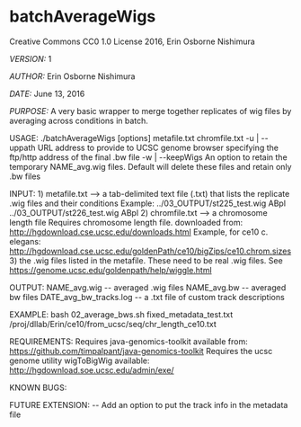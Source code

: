 # batchAverageWigs

Creative Commons CC0 1.0 License 2016, Erin Osborne Nishimura

*VERSION:*
    1

*AUTHOR:*
    Erin Osborne Nishimura
    
*DATE:*
    June 13, 2016         

*PURPOSE:*
       A very basic wrapper to merge together replicates of wig files by averaging across conditions in batch.

USAGE:
       ./batchAverageWigs [options] metafile.txt chromfile.txt
            -u | --uppath       URL address to provide to UCSC genome browser specifying the ftp/http address of the final .bw file
            -w | --keepWigs     An option to retain the temporary NAME_avg.wig files. Default will delete these files and retain only .bw files

INPUT:
       1) metafile.txt --> a tab-delimited text file (.txt) that lists the replicate .wig files and their conditions
               Example:
               ../03_OUTPUT/st225_test.wig	ABpl
               ../03_OUTPUT/st226_test.wig	ABpl
       2) chromfile.txt --> a chromosome length file
               Requires chromosome length file. downloaded from: http://hgdownload.cse.ucsc.edu/downloads.html
               Example, for ce10 c. elegans: http://hgdownload.cse.ucsc.edu/goldenPath/ce10/bigZips/ce10.chrom.sizes
       3) the .wig files listed in the metafile. These need to be real .wig files. See https://genome.ucsc.edu/goldenpath/help/wiggle.html

OUTPUT:
       NAME_avg.wig -- averaged .wig files
       NAME_avg.bw -- averaged bw files
       DATE_avg_bw_tracks.log -- a .txt file of custom track descriptions
     
EXAMPLE:
       bash 02_average_bws.sh fixed_metadata_test.txt /proj/dllab/Erin/ce10/from_ucsc/seq/chr_length_ce10.txt

REQUIREMENTS:
       Requires java-genomics-toolkit available from: https://github.com/timpalpant/java-genomics-toolkit
       Requires the ucsc genome utility wigToBigWig available: http://hgdownload.soe.ucsc.edu/admin/exe/

KNOWN BUGS:

FUTURE EXTENSION:
       -- Add an option to put the track info in the metadata file

